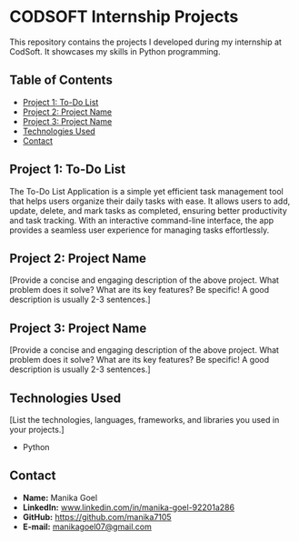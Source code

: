 # CODSOFT Internship Projects

This repository contains the projects I developed during my internship at CodSoft.  It showcases my skills in Python programming.

## Table of Contents

* [Project 1: To-Do List](#project-1-to-do-list)
* [Project 2: Project Name](#project-2-project-name)
* [Project 3: Project Name](#project-3-project-name)
* [Technologies Used](#technologies-used)
* [Contact](#contact)

## Project 1: To-Do List

The To-Do List Application is a simple yet efficient task management tool that helps users organize their daily tasks with ease. It allows users to add, update, delete, and mark tasks as completed, ensuring better productivity and task tracking. With an interactive command-line interface, the app provides a seamless user experience for managing tasks effortlessly.

## Project 2: Project Name

[Provide a concise and engaging description of the above project. What problem does it solve? What are its key features?  Be specific!  A good description is usually 2-3 sentences.]

## Project 3: Project Name

[Provide a concise and engaging description of the above project. What problem does it solve? What are its key features?  Be specific!  A good description is usually 2-3 sentences.]

## Technologies Used

[List the technologies, languages, frameworks, and libraries you used in your projects.]
* Python

## Contact

*   **Name:** Manika Goel
*   **LinkedIn:** www.linkedin.com/in/manika-goel-92201a286
*   **GitHub:** https://github.com/manika7105
*   **E-mail:** manikagoel07@gmail.com
